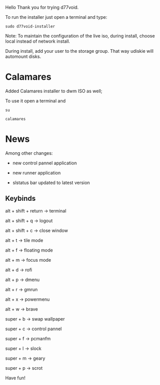 Hello
Thank you for trying d77void.

To run the installer just open a terminal and type:

```
sudo d77void-installer
```

Note: 
To maintain the configuration of the live iso, during install, choose local instead of network install.

During install, add your user to the storage group. That way udiskie will automount disks.

# Calamares

Added Calamares installer to dwm ISO as well; 

To use it open a terminal and

```
su

calamares
```

# News

Among other changes:

-  new control pannel application

-  new runner application

-  slstatus bar updated to latest version

## Keybinds

alt + shift + return -> terminal

alt + shift + q -> logout

alt + shift + c -> close window

alt + t -> tile mode

alt + f -> floating mode

alt + m -> focus mode

alt + d -> rofi

alt + p -> dmenu

alt + r -> gmrun

alt + x -> powermenu

alt + w -> brave

super + b -> swap wallpaper

super + c -> control pannel

super + f -> pcmanfm

super + l -> slock

super + m -> geary

super + p -> scrot

Have fun!
